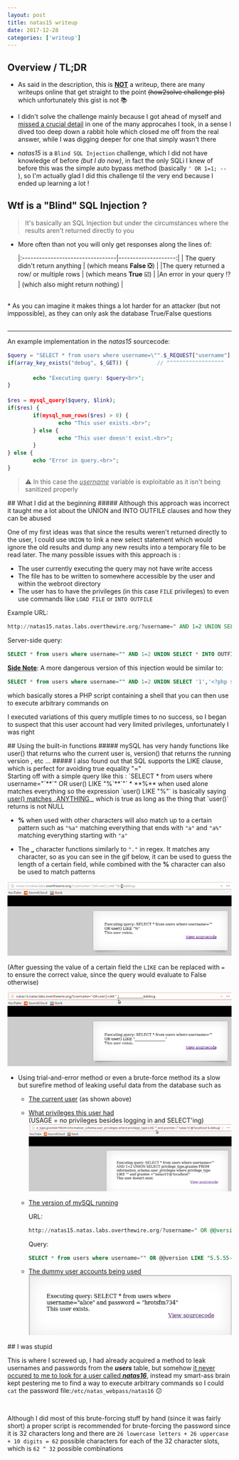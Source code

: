 ```yaml
---
layout: post
title: natas15 writeup
date: 2017-12-28
categories: ['writeup']
---
```

## Overview / TL;DR  
* As said in the description, this is **<u>NOT</u>** a writeup, there are many writeups online that get straight to the point <s>(how2solve challenge pls)</s> which unfortunately this gist is not :books:
  
* I didn't solve the challenge mainly because I got ahead of myself and <u>missed a crucial detail</u> in one of the many approcahes I took, in a sense I dived too deep down a rabbit hole which closed me off from the real answer, while I was digging deeper for one that simply wasn't there 
  
* _natas15_ is a `Blind SQL Injection` challenge, which I did not have knowledge of before *(but I do now)*, in fact the only SQLi I knew of before this was the simple auto bypass method (basically `' OR 1=1; -- `), so I'm actually glad I did this challenge til the very end because I ended up learning a lot !

<div class="divider"></div>

## Wtf is a "Blind" SQL Injection ?
> It's basically an SQL Injection but under the circumstances where the results aren't returned directly to you
  
* More often than not you will only get responses along the lines of:  

  |:---------------------------------|--------------------:|
  | The query didn't return anything | (which means **False** :negative_squared_cross_mark:) |
  |The query returned a row/ or multiple rows | (which means **True** :ballot_box_with_check:) |
  |An error in your query :interrobang: | (which also might return nothing) |      

 <br/> 
* As you can imagine it makes things a lot harder for an attacker (but not imppossible), as they can only ask the database True/False questions

<br/>   
<br/>   
   
___  

An example implementation in the *natas15* sourcecode:
```php
$query = "SELECT * from users where username=\"".$_REQUEST["username"]."\"";
if(array_key_exists("debug", $_GET)) {         // ^^^^^^^^^^^^^^^^^^    
  
        echo "Executing query: $query<br>";
}

$res = mysql_query($query, $link);
if($res) {
        if(mysql_num_rows($res) > 0) {
                echo "This user exists.<br>";
        } else {
                echo "This user doesn't exist.<br>";
        }
} else {
        echo "Error in query.<br>";
} 
```
> :warning: In this case the *<u>username</u>* variable is exploitable as it isn't being sanitized properly

<div class="divider"></div>
## What I did at the beginning
##### Although this approach was incorrect it taught me a lot about the UNION and INTO OUTFILE clauses and how they can be abused    
  
One of my first ideas was that since the results weren't returned directly to the user, I could use `UNION` to link a new select statement which would ignore the old results and dump any new results into a temporary file to be read later. The many possible issues with this approach is :
* The user currently executing the query may not have write access 
* The file has to be written to somewhere accessible by the user and within the webroot directory 
* The user has to have the privileges (in this case `FILE` privileges) to even use commands like `LOAD FILE` or `INTO OUTFILE`

Example URL:
```sql
http://natas15.natas.labs.overthewire.org/?username=" AND 1=2 UNION SELECT * INTO OUTFILE '/tmp/out' FROM users ; --
```
Server-side query:
```sql
SELECT * from users where username="" AND 1=2 UNION SELECT * INTO OUTFILE '/tmp/out' FROM users ; -- "
```

**<u>Side Note</u>**: A more dangerous version of this injection would be similar to:
```sql
SELECT * from users where username="" AND 1=2 UNION SELECT '1','<?php system($_GET['cmd']) ?>' INTO OUTFILE '/whateverpath/directory/script.php'; -- 
```
which basically stores a PHP script containing a shell that you can then use to execute arbitrary commands on


I executed variations of this query mutliple times to no success, so I began to suspect that this user account had very limited privileges, unfortunately I was right 

<div class="divider"></div>
## Using the built-in functions
##### mySQL has very handy functions like user() that returns who the current user is, version() that returns the running version , etc ...
##### I also found out that SQL supports the LIKE clause, which is perfect for avoiding true equality "=" 
<br/>
Starting off with a simple query like this :  
`SELECT * from users where username="`**`" OR user() LIKE "%`**`"`
*  **%** when used alone matches everything so the expression `user() LIKE "%"` is basically saying <u>user() matches </u>_<u>ANYTHING</u>_, which is true as long as the thing that `user()` returns is not NULL
  
*  **%** when used with other characters will also match up to a certain pattern such as `"%a"` matching everything that ends with `"a"` and `"a%"` matching everything starting with `"a"`
  
* The **_** character functions similarly to `"."` in regex. It matches any character, so as you can see in the gif below, it can be used to guess the length of a certain field, while combined with the **%** character can also be used to match patterns

![Underscore](/assets/images/natas15-1.gif)

(After guessing the value of a certain field the `LIKE` can be replaced with `=` to ensure the correct value, since the query would evaluate to False otherwise)

![Guess](/assets/images/natas15-2.gif)

* Using trial-and-error method or even a brute-force method its a slow but surefire method of leaking useful data from the database such as 
  
  - <u>The current user</u> (as shown above)
    
  - <u>What privileges this user had</u>   
    (USAGE = no privileges besides logging in and SELECT'ing)
    ![Usage](/assets/images/natas15-3.gif)

  - <u>The version of mySQL running</u>

     URL: 
     ```sql
     http://natas15.natas.labs.overthewire.org/?username=" OR @@version LIKE "5.5.55-0%2Bdeb8u1& debug (%2B = +)
     ```
     Query: 
     ```sql
     SELECT * from users where username="" OR @@version LIKE "5.5.55-0+deb8u1"
     ```
     
  - <u>The dummy user accounts being used</u>
    ![pw](/assets/images/natas15-4.jpg)
<div class="divider"></div>
## I was stupid 

This is where I screwed up, I had already acquired a method to leak usernames and passwords from the *__users__* table, but somehow <u>it never occured to me to look for a user called </u>_**<u>natas16</u>**_, instead my smart-ass brain kept pestering me to find a way to execute arbitrary commands so I could `cat` the password file:`/etc/natas_webpass/natas16` :confused:

<br/>

Although I did most of this brute-forcing stuff by hand (since it was fairly short) a proper script is recommended for brute-forcing the password since it is 32 characters long and there are `26 lowercase letters + 26 uppercase + 10 digits = 62` possible characters for each of the 32 character slots, which is `62 ^ 32` possible combinations
